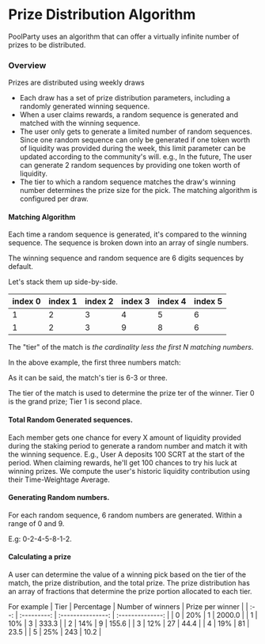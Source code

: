 # Prize Distribution Algorithm

PoolParty uses an algorithm that can offer a virtually infinite number of prizes to be distributed.

### Overview

Prizes are distributed using weekly draws

* Each draw has a set of prize distribution parameters, including a randomly generated winning sequence.
* When a user claims rewards, a random sequence is generated and matched with the winning sequence.
* The user only gets to generate a limited number of random sequences. Since one random sequence can only be generated if one token worth of liquidity was provided during the week, this limit parameter can be updated according to the community's will. e.g., In the future, The user can generate 2 random sequences by providing one token worth of liquidity.
* The tier to which a random sequence matches the draw's winning number determines the prize size for the pick. The matching algorithm is configured per draw.

#### Matching Algorithm

Each time a random sequence is generated, it's compared to the winning sequence. The sequence is broken down into an array of single numbers.

The winning sequence and random sequence are 6 digits sequences by default.

Let's stack them up side-by-side.

| index 0 | index 1 | index 2 | index 3 | index 4 | index 5 |
| ------- | ------- | ------- | ------- | ------- | ------- |
| 1       | 2       | 3       | 4       | 5       | 6       |
| 1       | 2       | 3       | 9       | 8       | 6       |

The "tier" of the match is _the cardinality less the first N matching numbers_.

In the above example, the first three numbers match:

As it can be said, the match's tier is 6-3 or three.

The tier of the match is used to determine the prize ter of the winner. Tier 0 is the grand prize; Tier 1 is second place.&#x20;

#### Total Random Generated sequences.

Each member gets one chance for every X amount of liquidity provided during the staking period to generate a random number and match it with the winning sequence. E.g., User A deposits 100 SCRT at the start of the period. When claiming rewards, he'll get 100 chances to try his luck at winning prizes. We compute the user's historic liquidity contribution using their Time-Weightage Average.&#x20;

#### Generating Random numbers.

For each random sequence, 6 random numbers are generated. Within a range of 0 and 9.&#x20;

E.g: 0-2-4-5-8-1-2.

#### Calculating a prize

A user can determine the value of a winning pick based on the tier of the match, the prize distribution, and the total prize. The prize distribution has an array of fractions that determine the prize portion allocated to each tier.

For example
| Tier | Percentage  | Number of winners | Prize per winner |
| :--: | :---------: | :---------------: | :--------------: |
|   0  |     20%     |         1         |      2000.0      |
|   1  |     10%     |         3         |       333.3      |
|   2  |     14%     |         9         |       155.6      |
|   3  |     12%     |         27        |       44.4       |
|   4  |     19%     |         81        |       23.5       |
|   5  |     25%     |        243        |       10.2       |







